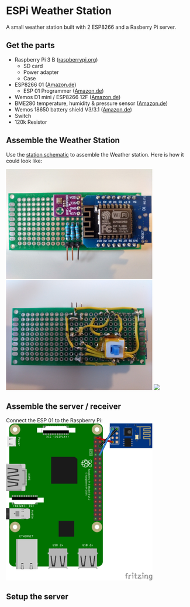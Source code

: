 # ESPi Weather Station

A small weather station built with 2 ESP8266 and a Rasberry Pi server.

## Get the parts
- Raspberry Pi 3 B ([raspberrypi.org](https://www.raspberrypi.org/products/raspberry-pi-3-model-b/))
  - SD card
  - Power adapter
  - Case
- ESP8266 01 ([Amazon.de](https://www.amazon.de/dp/B074RLG5TC))
  - ESP 01 Programmer ([Amazon.de](https://www.amazon.de/TS-Trade-ESP8266-Seriell-Adapter/dp/B077Z4L8DD))
- Wemos D1 mini / ESP8266 12F ([Amazon.de](https://www.amazon.de/dp/B0754N794H))
- BME280 temperature, humidity & pressure sensor ([Amazon.de](https://www.amazon.de/dp/B07FS95JXT))
- Wemos 18650 battery shield V3/3.1 ([Amazon.de](https://www.amazon.de/dp/B07M78S1M8))
- Switch
- 120k Resistor

## Assemble the Weather Station
Use the [station schematic](./schematics/station.pdf) to assemble the Weather station. Here is how it could look like:

<img src="./img/station_top.jpg" width="400"/>
<img src="./img/station_bottom.jpg" width="400"/>
<img src="./img/station_assembled.jpg" width="400"/>


## Assemble the server / receiver
Connect the ESP 01 to the Raspberry Pi:<br>
<img src="./schematics/receiver_wiring.jpg" width="400"/>

## Setup the server